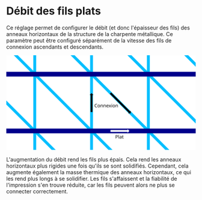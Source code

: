 Débit des fils plats
===

Ce réglage permet de configurer le débit (et donc l'épaisseur des fils) des anneaux horizontaux de la structure de la charpente métallique. Ce paramètre peut être configuré séparément de la vitesse des fils de connexion ascendants et descendants.

![Où les différents réglages de débit s'appliquent](../images/wireframe_flow_fr.svg)

L'augmentation du débit rend les fils plus épais. Cela rend les anneaux horizontaux plus rigides une fois qu'ils se sont solidifiés. Cependant, cela augmente également la masse thermique des anneaux horizontaux, ce qui les rend plus longs à se solidifier. Les fils s'affaissent et la fiabilité de l'impression s'en trouve réduite, car les fils peuvent alors ne plus se connecter correctement.
